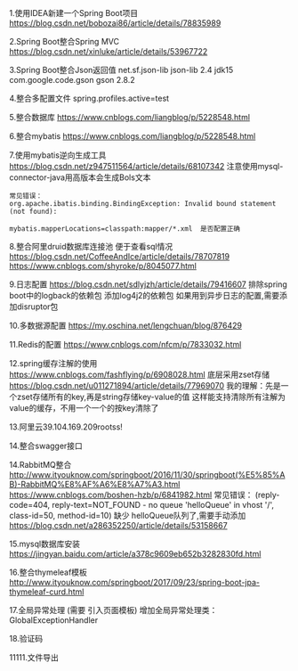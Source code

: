 1.使用IDEA新建一个Spring Boot项目
    https://blog.csdn.net/bobozai86/article/details/78835989

2.Spring Boot整合Spring MVC
    https://blog.csdn.net/xinluke/article/details/53967722

3.Spring Boot整合Json返回值
    <dependency>
        <groupId>net.sf.json-lib</groupId>
        <artifactId>json-lib</artifactId>
        <version>2.4</version>
        <classifier>jdk15</classifier>
    </dependency>
    <dependency>
        <groupId>com.google.code.gson</groupId>
        <artifactId>gson</artifactId>
        <version>2.8.2</version>
    </dependency>
    
4.整合多配置文件
    spring.profiles.active=test

5.整合数据库
    https://www.cnblogs.com/liangblog/p/5228548.html

6.整合mybatis
    https://www.cnblogs.com/liangblog/p/5228548.html

7.使用mybatis逆向生成工具
    https://blog.csdn.net/z947511564/article/details/68107342
    注意使用mysql-connector-java用高版本会生成Bols文本
    
    常见错误：
    org.apache.ibatis.binding.BindingException: Invalid bound statement (not found):
    
    mybatis.mapperLocations=classpath:mapper/*.xml  是否配置正确

8.整合阿里druid数据库连接池  便于查看sql情况
    https://blog.csdn.net/CoffeeAndIce/article/details/78707819
    https://www.cnblogs.com/shyroke/p/8045077.html

9.日志配置
    https://blog.csdn.net/sdlyjzh/article/details/79416607
    排除spring boot中的logback的依赖包
    添加log4j2的依赖包
    如果用到异步日志的配置,需要添加disruptor包

10.多数据源配置
    https://my.oschina.net/lengchuan/blog/876429

11.Redis的配置
    https://www.cnblogs.com/nfcm/p/7833032.html
    
12.spring缓存注解的使用
    https://www.cnblogs.com/fashflying/p/6908028.html
    底层采用zset存储
        https://blog.csdn.net/u011271894/article/details/77969070
        我的理解：先是一个zset存储所有的key,再是string存储key-value的值
        这样能支持清除所有注解为value的缓存，不用一个一个的按key清除了
       
13.阿里云39.104.169.209rootss!

14.整合swagger接口

14.RabbitMQ整合
    http://www.ityouknow.com/springboot/2016/11/30/springboot(%E5%85%AB)-RabbitMQ%E8%AF%A6%E8%A7%A3.html
    https://www.cnblogs.com/boshen-hzb/p/6841982.html
     常见错误：
        (reply-code=404, reply-text=NOT_FOUND - no queue 'helloQueue' in vhost '/', class-id=50, method-id=10)
        缺少 helloQueue队列了,需要手动添加
        https://blog.csdn.net/a286352250/article/details/53158667

15.mysql数据库安装
    https://jingyan.baidu.com/article/a378c9609eb652b3282830fd.html
    
16.整合thymeleaf模板
    http://www.ityouknow.com/springboot/2017/09/23/spring-boot-jpa-thymeleaf-curd.html

17.全局异常处理 (需要 引入页面模板)
    增加全局异常处理类：GlobalExceptionHandler
    
18.验证码

11111.文件导出

